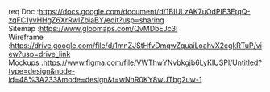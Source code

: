 req Doc :https://docs.google.com/document/d/1BIULzAK7uOdPIF3EtqQ-zqFC1yvHHgZ6XrRwlZbiaBY/edit?usp=sharing<br>
Sitemap :https://www.gloomaps.com/QvMDbEJc3i<br>
Wireframe :https://drive.google.com/file/d/1mnZJStHfvDmqwZquaiLoahvX2cgkRTuP/view?usp=drive_link<br>
Mockups :https://www.figma.com/file/VWThwYNvbkgjb6LyKIUSPl/Untitled?type=design&node-id=48%3A233&mode=design&t=wNhR0KY8wUTbg2uw-1<br>
